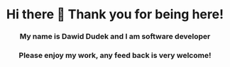 <h1 align="center"> Hi there 👋 Thank you for being here! </h1>
<h3 align="center"> My name is Dawid Dudek and I am software developer </h2>
<h3 align="center"> Please enjoy my work, any feed back is very welcome! </h2>

